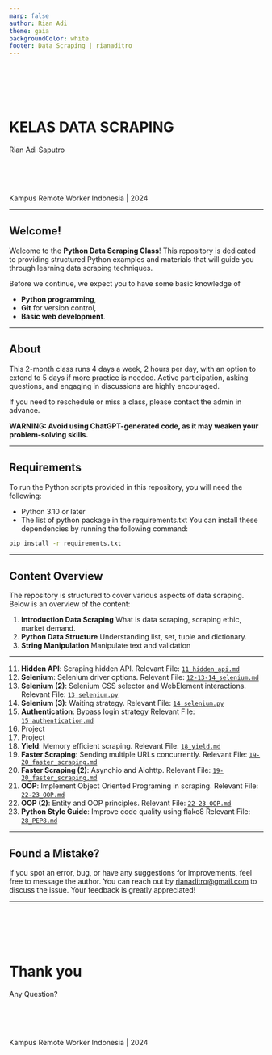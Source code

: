 ```yaml
---
marp: false
author: Rian Adi
theme: gaia
backgroundColor: white
footer: Data Scraping | rianaditro
---
```

<!-- _backgroundColor: grey -->
<!-- _color: white -->
<!-- _paginate: skip -->
<br>
<br>
<br>
<br>

# KELAS DATA SCRAPING
Rian Adi Saputro
<!-- <br> -->
<br>
<br>
<br>

Kampus Remote Worker Indonesia | 2024

---
<!-- paginate: true -->
## Welcome!

Welcome to the **Python Data Scraping Class**! This repository is dedicated to providing structured Python examples and materials that will guide you through learning data scraping techniques. 

Before we continue, we expect you to have some basic knowledge of 
- **Python programming**, 
- **Git** for version control, 
- **Basic web development**.

---
## About
This 2-month class runs 4 days a week, 2 hours per day, with an option to extend to 5 days if more practice is needed. Active participation, asking questions, and engaging in discussions are highly encouraged.

If you need to reschedule or miss a class, please contact the admin in advance.

**WARNING: Avoid using ChatGPT-generated code, as it may weaken your problem-solving skills.**

---
## Requirements
To run the Python scripts provided in this repository, you will need the following:
- Python 3.10 or later
- The list of python package in the requirements.txt
You can install these dependencies by running the following command:
```bash
pip install -r requirements.txt
```

---
## Content Overview
The repository is structured to cover various aspects of data scraping. Below is an overview of the content:
1. **Introduction Data Scraping**
    What is data scraping, scraping ethic, market demand.
2. **Python Data Structure**
    Understanding list, set, tuple and dictionary.
3. **String Manipulation**
    Manipulate text and validation

---
11. **Hidden API**: Scraping hidden API.
Relevant File: [`11_hidden_api.md`](./11_hidden_api/11_hidden_api.md)
12. **Selenium**: Selenium driver options.
Relevant File: [`12-13-14_selenium.md`](./12-13-14_selenium/12-13-14_selenium.md)
13. **Selenium (2)**: Selenium CSS selector and WebElement interactions.
Relevant File: [`13_selenium.py`](./12-13-14_selenium/13_selenium.py)
14. **Selenium (3)**: Waiting strategy.
Relevant File: [`14_selenium.py`](./12-13-14_selenium/14_selenium.py)
15. **Authentication**: Bypass login strategy
Relevant File: [`15_authentication.md`](./15_authentication/15_authentication.md)
16. Project
17. Project
18. **Yield**: Memory efficient scraping.
Relevant File: [`18_yield.md`](./18_yield/18_yield.md)
19. **Faster Scraping**: Sending multiple URLs concurrently.
Relevant File: [`19-20_faster_scraping.md`](./19-20_faster_scraping/19-20_faster_scraping.md)
20. **Faster Scraping (2)**: Asynchio and Aiohttp.
Relevant File: [`19-20_faster_scraping.md`](./19-20_faster_scraping/19-20_faster_scraping.md)
22. **OOP**: Implement Object Oriented Programing in scraping.
Relevant File: [`22-23_OOP.md`](./22-23_OOP/22-23_OOP.md)
23. **OOP (2)**: Entity and OOP principles.
Relevant File: [`22-23_OOP.md`](./22-23_OOP/22-23_OOP.md)
28. **Python Style Guide**: Improve code quality using flake8
Relevant File: [`28_PEP8.md`](./28_PEP8/28_PEP8.md)

---
## Found a Mistake?
If you spot an error, bug, or have any suggestions for improvements, feel free to message the author. You can reach out by [rianaditro@gmail.com](mailto:rianaditro@gmail.com) to discuss the issue. Your feedback is greatly appreciated!

---
<!-- _backgroundColor: grey -->
<!-- _color: white -->
<!-- _paginate: false -->
<br>
<br>
<br>
<br>

# Thank you
Any Question?
<!-- <br> -->
<br>
<br>
<br>

Kampus Remote Worker Indonesia | 2024

